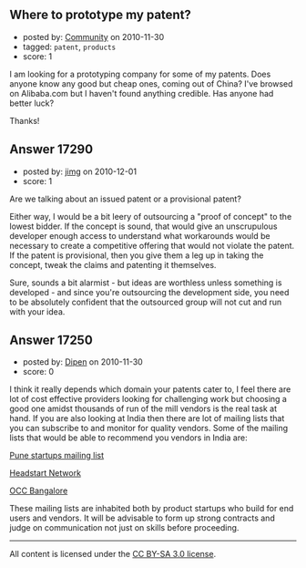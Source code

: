 ## Where to prototype my patent?

- posted by: [Community](https://stackexchange.com/users/-1/-1-community) on 2010-11-30
- tagged: `patent`, `products`
- score: 1

I am looking for a prototyping company for some of my patents. Does anyone know any good but cheap ones, coming out of China? I've browsed on Alibaba.com but I haven't found anything credible. Has anyone had better luck?

Thanks!


## Answer 17290

- posted by: [jimg](https://stackexchange.com/users/-1/2380-jimg) on 2010-12-01
- score: 1

Are we talking about an issued patent or a provisional patent?

Either way, I would be a bit leery of outsourcing a "proof of concept" to the lowest bidder. If the concept is sound, that would give an unscrupulous developer enough access to understand what workarounds would be necessary to create a competitive offering that would not violate the patent. If the patent is provisional, then you give them a leg up in taking the concept, tweak the claims and patenting it themselves.

Sure, sounds a bit alarmist - but ideas are worthless unless something is developed - and since you're outsourcing the development side, you need to be absolutely confident that the outsourced group will not cut and run with your idea. 

 


## Answer 17250

- posted by: [Dipen](https://stackexchange.com/users/-1/5720-dipen) on 2010-11-30
- score: 0

<p>I think it really depends which domain your patents cater to, I feel there are lot of cost effective providers looking for challenging work but choosing a good one amidst thousands of run of the mill vendors is the real task at hand. If you are also looking at India then there are lot of mailing lists that you can subscribe to and monitor for quality vendors. Some of the mailing lists that would be able to recommend you vendors in India are:</p>

<p><a href="http://groups.google.com/group/punestartups" rel="nofollow">Pune startups mailing list</a> </p>

<p><a href="http://groups.google.com/group/headstart-network" rel="nofollow">Headstart Network</a></p>

<p><a href="http://occbangalore.org/" rel="nofollow">OCC Bangalore</a></p>

<p>These mailing lists are inhabited both by product startups who build for end users and vendors. It will be advisable to form up strong contracts and judge on communication not just on skills before proceeding. </p>




---

All content is licensed under the [CC BY-SA 3.0 license](https://creativecommons.org/licenses/by-sa/3.0/).
